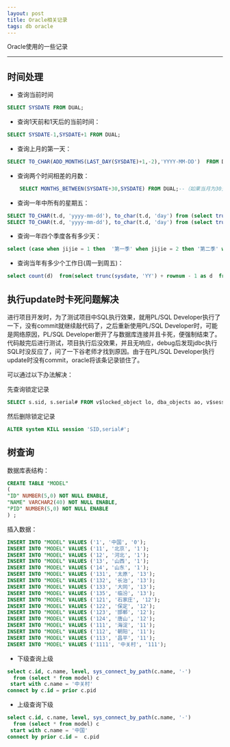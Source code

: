 ```yaml
---
layout: post
title: Oracle相关记录
tags: db oracle
---
```

Oracle使用的一些记录

----

## 时间处理

*  查询当前时间

```sql
SELECT SYSDATE FROM DUAL;
```
*  查询1天前和1天后的当前时间：

```sql
SELECT SYSDATE-1,SYSDATE+1 FROM DUAL;
```

*  查询上月的第一天：

```sql
SELECT TO_CHAR(ADD_MONTHS(LAST_DAY(SYSDATE)+1,-2),'YYYY-MM-DD')  FROM DUAL;
```


*  查询两个时间相差的月数：

```sql
    SELECT MONTHS_BETWEEN(SYSDATE+30,SYSDATE) FROM DUAL;--（如果当月为30天，返回1，为31天返回0.967741935483871）
```


*  查询一年中所有的星期五：

```sql
SELECT TO_CHAR(t.d, 'yyyy-mm-dd'), to_char(t.d, 'day') from (select trunc(sysdate, 'YY') + rownum - 1 as d from dba_objects where rownum <= TO_CHAR(ADD_MONTHS(trunc(sysdate, 'YY'), 12) - 1, 'DDD')) t where to_char(t.d, 'd') = 6;
SELECT TO_CHAR(t.d, 'yyyy-mm-dd'), to_char(t.d, 'day') from (select trunc(sysdate, 'YY') + rownum - 1 as d from dba_objects where rownum <= TO_CHAR(LAST_DAY(ADD_MONTHS(trunc(sysdate, 'YY'),11)),'DDD')) t where to_char(t.d, 'd') = 6;
```


*  查询一年四个季度各有多少天：

```sql
select (case when jijie = 1 then  '第一季' when jijie = 2 then '第二季' when jijie = 3 then  '第三季'  else '第四季' end) 季度 ,tianshu 天数 from (select to_char(d, 'q') jijie, sum(a) tianshu from (select 1 a, trunc(sysdate, 'YY') + rownum - 1 as d from dba_objects where rownum <= TO_CHAR(LAST_DAY(ADD_MONTHS(trunc(sysdate, 'YY'), 11)), 'DDD'))  group by to_char(d, 'q'))
```

*  查询当年有多少个工作日(周一到周五)：

```sql
select count(d)  from(select trunc(sysdate, 'YY') + rownum - 1 as d  from dba_objects where rownum <= TO_CHAR(ADD_MONTHS(trunc(sysdate, 'YY'), 12) - 1, 'DDD')) where to_char(d,'d')<>1 and to_char(d,'d')<>7
```


## 执行update时卡死问题解决

进行项目开发时，为了测试项目中SQL执行效果，就用PL/SQL Developer执行了一下，没有commit就继续敲代码了，之后重新使用PL/SQL Developer时，可能是网络原因，PL/SQL Developer断开了与数据库连接并且卡死，便强制结束了。代码敲完后进行测试，项目执行后没效果，并且无响应，debug后发现jdbc执行SQL时没反应了，问了一下谷老师才找到原因。由于在PL/SQL Developer执行update时没有commit，oracle将该条记录锁住了。

可以通过以下办法解决：

先查询锁定记录

```sql
SELECT s.sid, s.serial# FROM v$locked_object lo, dba_objects ao, v$session s WHERE ao.object_id = lo.object_id AND lo.session_id = s.sid; 
``` 

然后删除锁定记录
```sql
ALTER system KILL session 'SID,serial#';
```


## 树查询

 数据库表结构：

```sql
CREATE TABLE "MODEL"   
(  
"ID" NUMBER(5,0) NOT NULL ENABLE,   
"NAME" VARCHAR2(40) NOT NULL ENABLE,   
"PID" NUMBER(5,0) NOT NULL ENABLE  
) ; 
```

插入数据：

```sql
INSERT INTO "MODEL" VALUES ('1', '中国', '0');  
INSERT INTO "MODEL" VALUES ('11', '北京', '1');  
INSERT INTO "MODEL" VALUES ('12', '河北', '1');  
INSERT INTO "MODEL" VALUES ('13', '山西', '1');  
INSERT INTO "MODEL" VALUES ('14', '山东', '1');  
INSERT INTO "MODEL" VALUES ('131', '太原', '13');  
INSERT INTO "MODEL" VALUES ('132', '长治', '13');  
INSERT INTO "MODEL" VALUES ('133', '大同', '13');  
INSERT INTO "MODEL" VALUES ('135', '临汾', '13');  
INSERT INTO "MODEL" VALUES ('121', '石家庄', '12');  
INSERT INTO "MODEL" VALUES ('122', '保定', '12');  
INSERT INTO "MODEL" VALUES ('123', '邯郸', '12');  
INSERT INTO "MODEL" VALUES ('124', '唐山', '12');  
INSERT INTO "MODEL" VALUES ('111', '海淀', '11');  
INSERT INTO "MODEL" VALUES ('112', '朝阳', '11');  
INSERT INTO "MODEL" VALUES ('113', '昌平', '11');  
INSERT INTO "MODEL" VALUES ('1111', '中关村', '111');
```

* 下级查询上级

```sql
select c.id, c.name, level, sys_connect_by_path(c.name, '-')  
  from (select * from model) c  
 start with c.name = '中关村'  
connect by c.id = prior c.pid 
```


* 上级查询下级

```sql
select c.id, c.name, level, sys_connect_by_path(c.name, '-')  
  from (select * from model) c  
 start with c.name = '中国'  
connect by prior c.id =  c.pid  
```

